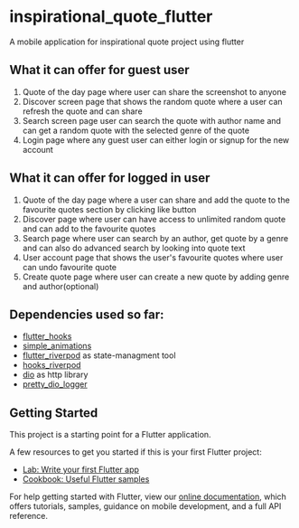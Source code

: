 # inspirational_quote_flutter

A mobile application for inspirational quote project using flutter

## What it can offer for guest user
1. Quote of the day page where user can share the screenshot to anyone 
2. Discover screen page that shows the random quote where a user can refresh the quote and can share 
3. Search screen page user can search the quote with author name and can get a random quote with the selected genre of the quote
4. Login page where any guest user can either login or signup for the new account

## What it can offer for logged in user
1. Quote of the day page where a user can share and add the quote to the favourite quotes section by clicking like button
2. Discover page where user can have access to unlimited random quote and can add to the favourite quotes
3. Search page where user can search by an author, get quote by a genre and can also do advanced search by looking into quote text
4. User account page that shows the user's favourite quotes where user can undo favourite quote
5. Create quote page where user can create a new quote by adding genre and author(optional)  

## Dependencies used so far:
- [flutter_hooks](https://pub.dev/packages/flutter_hooks)
- [simple_animations](https://pub.dev/packages/simple_animations)
- [flutter_riverpod](https://pub.dev/packages/flutter_riverpod) as state-managment tool
- [hooks_riverpod](https://pub.dev/packages/hooks_riverpod)
- [dio](https://pub.dev/packages/dio) as http library
- [pretty_dio_logger](https://pub.dev/packages/pretty_dio_logger)

## Getting Started

This project is a starting point for a Flutter application.

A few resources to get you started if this is your first Flutter project:

- [Lab: Write your first Flutter app](https://flutter.dev/docs/get-started/codelab)
- [Cookbook: Useful Flutter samples](https://flutter.dev/docs/cookbook)

For help getting started with Flutter, view our
[online documentation](https://flutter.dev/docs), which offers tutorials,
samples, guidance on mobile development, and a full API reference.
